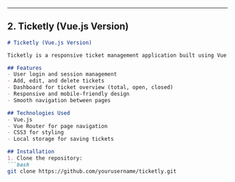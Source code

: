 
---

## **2. Ticketly (Vue.js Version)**

```markdown
# Ticketly (Vue.js Version)

Ticketly is a responsive ticket management application built using Vue.js. Users can create, manage, and track tickets efficiently, with an interactive interface that works on both desktop and mobile devices.

## Features
- User login and session management
- Add, edit, and delete tickets
- Dashboard for ticket overview (total, open, closed)
- Responsive and mobile-friendly design
- Smooth navigation between pages

## Technologies Used
- Vue.js
- Vue Router for page navigation
- CSS3 for styling
- Local storage for saving tickets

## Installation
1. Clone the repository:
```bash
git clone https://github.com/yourusername/ticketly.git
